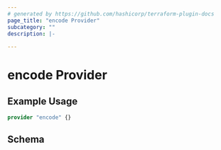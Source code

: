 ```yaml
---
# generated by https://github.com/hashicorp/terraform-plugin-docs
page_title: "encode Provider"
subcategory: ""
description: |-
  
---
```


# encode Provider



## Example Usage

```terraform
provider "encode" {}
```

<!-- schema generated by tfplugindocs -->
## Schema
